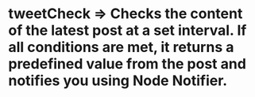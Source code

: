 # tweetCheck => Checks the content of the latest post at a set interval. If all conditions are met, it returns a predefined value from the post and notifies you using Node Notifier.